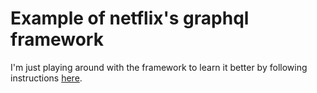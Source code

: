 # Example of netflix's graphql framework

I'm just playing around with the framework to learn it better by following instructions [here](https://netflix.github.io/dgs/getting-started/).
